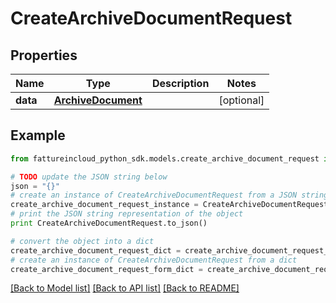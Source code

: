 # CreateArchiveDocumentRequest



## Properties
Name | Type | Description | Notes
------------ | ------------- | ------------- | -------------
**data** | [**ArchiveDocument**](ArchiveDocument.md) |  | [optional] 

## Example

```python
from fattureincloud_python_sdk.models.create_archive_document_request import CreateArchiveDocumentRequest

# TODO update the JSON string below
json = "{}"
# create an instance of CreateArchiveDocumentRequest from a JSON string
create_archive_document_request_instance = CreateArchiveDocumentRequest.from_json(json)
# print the JSON string representation of the object
print CreateArchiveDocumentRequest.to_json()

# convert the object into a dict
create_archive_document_request_dict = create_archive_document_request_instance.to_dict()
# create an instance of CreateArchiveDocumentRequest from a dict
create_archive_document_request_form_dict = create_archive_document_request.from_dict(create_archive_document_request_dict)
```
[[Back to Model list]](../README.md#documentation-for-models) [[Back to API list]](../README.md#documentation-for-api-endpoints) [[Back to README]](../README.md)


